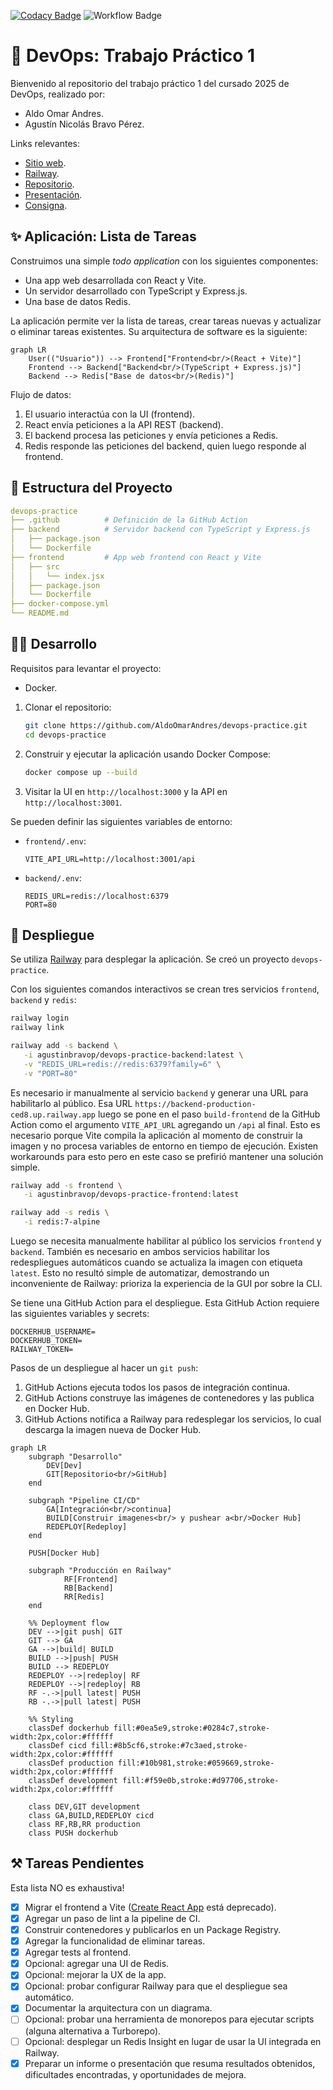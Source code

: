 [![Codacy Badge](https://app.codacy.com/project/badge/Grade/28058df562244e0db8beceaa1a88d0bf)](https://app.codacy.com/gh/AldoOmarAndres/devops-practice/dashboard?utm_source=gh&utm_medium=referral&utm_content=&utm_campaign=Badge_grade)
![Workflow Badge](https://github.com/AldoOmarAndres/devops-practice/actions/workflows/ci.yml/badge.svg)

# 🧩 DevOps: Trabajo Práctico 1

Bienvenido al repositorio del trabajo práctico 1 del cursado 2025 de DevOps, realizado por:

- Aldo Omar Andres.
- Agustín Nicolás Bravo Pérez.

Links relevantes:

- [Sitio web](https://frontend-production-842c.up.railway.app/).
- [Railway](https://railway.com/project/8a1229ac-af24-48f2-b711-544234bb788b/service/1dc4995f-f778-4f16-9999-ef4b26b8d356/variables?environmentId=81679781-80b7-40e0-8b3d-4e992e4dbd8e).
- [Repositorio](https://github.com/AldoOmarAndres/devops-practice).
- [Presentación](https://docs.google.com/presentation/d/1Oeib-6iJBH1CDKIbkvpxfdh1EuLlGJWqte_1BYEEv3M/edit).
- [Consigna](https://docs.google.com/document/d/1t88Qv7iCp90YzHOi2W8MfY7bfFoTcjVz1UkCZPzs84c/edit?tab=t.0).

## ✨ Aplicación: Lista de Tareas

Construimos una simple _todo application_ con los siguientes componentes:

- Una app web desarrollada con React y Vite.
- Un servidor desarrollado con TypeScript y Express.js.
- Una base de datos Redis.

La aplicación permite ver la lista de tareas, crear tareas nuevas y actualizar o eliminar tareas existentes.
Su arquitectura de software es la siguiente:

```mermaid
graph LR
    User(("Usuario")) --> Frontend["Frontend<br/>(React + Vite)"]
    Frontend --> Backend["Backend<br/>(TypeScript + Express.js)"]
    Backend --> Redis["Base de datos<br/>(Redis)"]
```

Flujo de datos:

1. El usuario interactúa con la UI (frontend).
2. React envía peticiones a la API REST (backend).
3. El backend procesa las peticiones y envía peticiones a Redis.
4. Redis responde las peticiones del backend, quien luego responde al frontend.

## 📂 Estructura del Proyecto

```yaml
devops-practice
├── .github          # Definición de la GitHub Action
├── backend          # Servidor backend con TypeScript y Express.js
│   ├── package.json
│   └── Dockerfile
├── frontend         # App web frontend con React y Vite
│   ├── src
│   │   └── index.jsx
│   ├── package.json
│   └── Dockerfile
├── docker-compose.yml
└── README.md
```

## 🧑‍💻 Desarrollo

Requisitos para levantar el proyecto:

- Docker.

1. Clonar el repositorio:

   ```bash
   git clone https://github.com/AldoOmarAndres/devops-practice.git
   cd devops-practice
   ```

2. Construir y ejecutar la aplicación usando Docker Compose:

   ```bash
   docker compose up --build
   ```

3. Visitar la UI en `http://localhost:3000` y la API en `http://localhost:3001`.

Se pueden definir las siguientes variables de entorno:

- `frontend/.env`:

  ```
  VITE_API_URL=http://localhost:3001/api
  ```

- `backend/.env`:

  ```
  REDIS_URL=redis://localhost:6379
  PORT=80
  ```

## 🚀 Despliegue

Se utiliza [Railway](https://railway.com) para desplegar la aplicación.
Se creó un proyecto `devops-practice`.

Con los siguientes comandos interactivos se crean tres servicios `frontend`, `backend` y `redis`:

```bash
railway login
railway link

railway add -s backend \
   -i agustinbravop/devops-practice-backend:latest \
   -v "REDIS_URL=redis://redis:6379?family=6" \
   -v "PORT=80"
```

Es necesario ir manualmente al servicio `backend` y generar una URL para habilitarlo al público.
Esa URL `https://backend-production-ced8.up.railway.app` luego se pone en el paso `build-frontend` de la GitHub Action como el argumento `VITE_API_URL` agregando un `/api` al final.
Esto es necesario porque Vite compila la aplicación al momento de construir la imagen y no procesa variables de entorno en tiempo de ejecución.
Existen workarounds para esto pero en este caso se prefirió mantener una solución simple.

```bash
railway add -s frontend \
   -i agustinbravop/devops-practice-frontend:latest

railway add -s redis \
   -i redis:7-alpine
```

Luego se necesita manualmente habilitar al público los servicios `frontend` y `backend`.
También es necesario en ambos servicios habilitar los redespliegues automáticos cuando se actualiza la imagen con etiqueta `latest`.
Esto no resultó simple de automatizar, demostrando un inconveniente de Railway: prioriza la experiencia de la GUI por sobre la CLI.

Se tiene una GitHub Action para el despliegue.
Esta GitHub Action requiere las siguientes variables y secrets:

```
DOCKERHUB_USERNAME=
DOCKERHUB_TOKEN=
RAILWAY_TOKEN=
```

Pasos de un despliegue al hacer un `git push`:

1. GitHub Actions ejecuta todos los pasos de integración continua.
2. GitHub Actions construye las imágenes de contenedores y las publica en Docker Hub.
3. GitHub Actions notifica a Railway para redesplegar los servicios, lo cual descarga la imagen nueva de Docker Hub.

```mermaid
graph LR
    subgraph "Desarrollo"
        DEV[Dev]
        GIT[Repositorio<br/>GitHub]
    end

    subgraph "Pipeline CI/CD"
        GA[Integración<br/>continua]
        BUILD[Construir imagenes<br/> y pushear a<br/>Docker Hub]
        REDEPLOY[Redeploy]
    end

    PUSH[Docker Hub]

    subgraph "Producción en Railway"
            RF[Frontend]
            RB[Backend]
            RR[Redis]
    end

    %% Deployment flow
    DEV -->|git push| GIT
    GIT --> GA
    GA -->|build| BUILD
    BUILD -->|push| PUSH
    BUILD --> REDEPLOY
    REDEPLOY -->|redeploy| RF
    REDEPLOY -->|redeploy| RB
    RF -.->|pull latest| PUSH
    RB -.->|pull latest| PUSH

    %% Styling
    classDef dockerhub fill:#0ea5e9,stroke:#0284c7,stroke-width:2px,color:#ffffff
    classDef cicd fill:#8b5cf6,stroke:#7c3aed,stroke-width:2px,color:#ffffff
    classDef production fill:#10b981,stroke:#059669,stroke-width:2px,color:#ffffff
    classDef development fill:#f59e0b,stroke:#d97706,stroke-width:2px,color:#ffffff

    class DEV,GIT development
    class GA,BUILD,REDEPLOY cicd
    class RF,RB,RR production
    class PUSH dockerhub
```

## ⚒️ Tareas Pendientes

Esta lista NO es exhaustiva!

- [x] Migrar el frontend a Vite ([Create React App](https://github.com/facebook/create-react-app) está deprecado).
- [x] Agregar un paso de lint a la pipeline de CI.
- [x] Construir contenedores y publicarlos en un Package Registry.
- [x] Agregar la funcionalidad de eliminar tareas.
- [x] Agregar tests al frontend.
- [x] Opcional: agregar una UI de Redis.
- [x] Opcional: mejorar la UX de la app.
- [x] Opcional: probar configurar Railway para que el despliegue sea automático.
- [x] Documentar la arquitectura con un diagrama.
- [ ] Opcional: probar una herramienta de monorepos para ejecutar scripts (alguna alternativa a Turborepo).
- [ ] Opcional: desplegar un Redis Insight en lugar de usar la UI integrada en Railway.
- [x] Preparar un informe o presentación que resuma resultados obtenidos, dificultades encontradas, y oportunidades de mejora.
